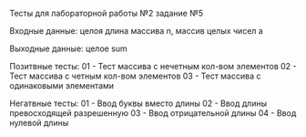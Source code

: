 Тесты для лабораторной работы №2 задание №5

Входные данные: целоя длина массива n, массив целых чисел а

Выходные данные: целое sum

Позитвные тесты:
01 - Тест массива с нечетным кол-вом элементов
02 - Тест массива с четным кол-вом элементов
03 - Тест массива с одинаковыми элементами

Негатвные тесты:
01 - Ввод буквы вместо длины
02 - Ввод длины превосходящей разрешенную
03 - Ввод отрицательной длины
04 - Ввод нулевой длины
